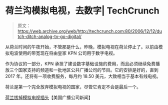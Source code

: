 # 荷兰沟模拟电视，去数字| TechCrunch

> 原文：<https://web.archive.org/web/http://techcrunch.com:80/2006/12/12/dutch-ditch-analog-tv-go-digital/>

从荷兰时间的午夜开始，不管那是什么，昨晚，模拟电视在荷兰停止了。以前由模拟电波使用的带宽现在将由皇家 KPN 公司用于数字电视。

作为协议的一部分，KPN 承担了建设数字基础设施的费用，而且必须继续免费播放三个国家支持的频道和一批地区公共广播公司的节目。它的安排是好的，直到 2017 年。还将有一项收费服务，每月约 18.50 美元，大致相当于基本有线电视。

荷兰是第一个完全放弃模拟电视的国家，尽管它肯定不会是最后一个。

[荷兰拔掉模拟电视插头](https://web.archive.org/web/20141021171545/http://abcnews.go.com/Entertainment/wireStory?id=2716983&page=1)【美国广播公司新闻】